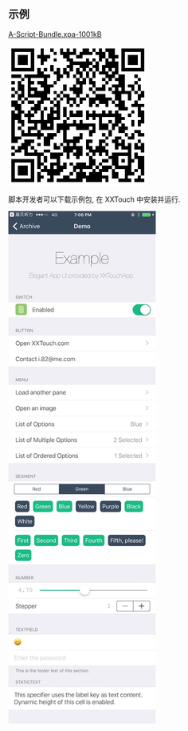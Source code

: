 ## 示例

[A-Script-Bundle.xpa-1001kB][1]

![1514953514.png-1.9kB](Demo/1514953514.png)

脚本开发者可以下载示例包, 在 XXTouch 中安装并运行. 

![IMG_0716.JPG-152.2kB](Demo/IMG_0716.JPG)

[1]: /Demo/A-Script-Bundle.xpa "Download Demo"
